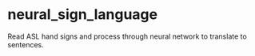 # neural_sign_language
Read ASL hand signs and process through neural network to translate to sentences. 
